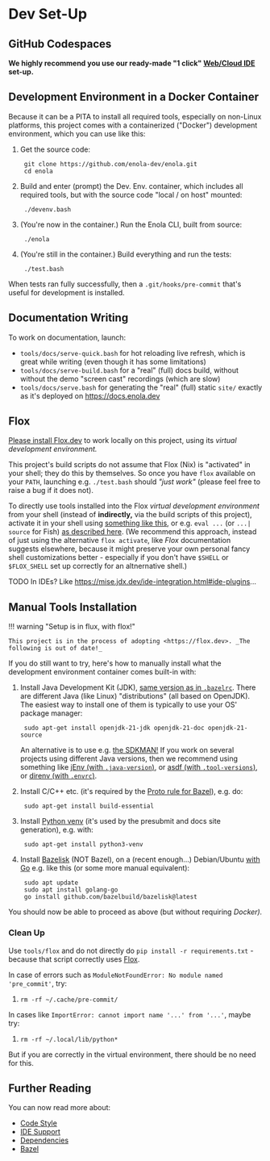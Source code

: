 <!--
    SPDX-License-Identifier: Apache-2.0

    Copyright 2023-2025 The Enola <https://enola.dev> Authors

    Licensed under the Apache License, Version 2.0 (the "License");
    you may not use this file except in compliance with the License.
    You may obtain a copy of the License at

        https://www.apache.org/licenses/LICENSE-2.0

    Unless required by applicable law or agreed to in writing, software
    distributed under the License is distributed on an "AS IS" BASIS,
    WITHOUT WARRANTIES OR CONDITIONS OF ANY KIND, either express or implied.
    See the License for the specific language governing permissions and
    limitations under the License.
-->

# Dev Set-Up

## GitHub Codespaces

**We highly recommend you use our ready-made "1 click" [Web/Cloud IDE](ide.md) set-up.**

## Development Environment in a Docker Container

Because it can be a PITA to install all required tools, especially on non-Linux platforms,
this project comes with a containerized ("Docker") development environment, which you can use like this:

1. Get the source code:

        git clone https://github.com/enola-dev/enola.git
        cd enola

1. Build and enter (prompt) the Dev. Env. container, which includes all required tools, but with the source code "local / on host" mounted:

        ./devenv.bash

1. (You're now in the container.) Run the Enola CLI, built from source:

        ./enola

1. (You're still in the container.) Build everything and run the tests:

        ./test.bash

When tests ran fully successfully, then a `.git/hooks/pre-commit` that's useful for development is installed.

## Documentation Writing

To work on documentation, launch:

* `tools/docs/serve-quick.bash` for hot reloading live refresh, which is great while writing (even though it has some limitations)
* `tools/docs/serve-build.bash` for a  "real" (full) docs build, without without the demo "screen cast" recordings (which are slow)
* `tools/docs/serve.bash` for generating the "real" (full) static `site/` exactly as it's deployed on <https://docs.enola.dev>

## Flox

[Please install Flox.dev](https://flox.dev/docs/install-flox) to work locally on this project, using its _virtual development environment._

This project's build scripts do not assume that Flox (Nix) is "activated" in your shell; they do this by themselves.
So once you have `flox` available on your `PATH`, launching e.g. `./test.bash` should _"just work"_ (please feel free to raise a bug if it does not).

To directly use tools installed into the Flox _virtual development environment_ from your shell (instead of **indirectly,** via the build scripts of this project), activate it in your shell using [something like this](https://github.com/vorburger/vorburger-dotfiles-bin-etc/blob/main/dotfiles/fish/functions/flox.fish), or e.g. `eval ...` (or `...| source` for Fish) [as described here](https://flox.dev/docs/tutorials/default-environment/#initial-setup). (We recommend this approach, instead of just using the alternative `flox activate`, like _Flox_ documentation suggests elsewhere, because it might preserve your own personal fancy shell customizations better - especially if you don't have `$SHELL` or `$FLOX_SHELL` set up correctly for an altnernative shell.)

TODO In IDEs? Like https://mise.jdx.dev/ide-integration.html#ide-plugins...

## Manual Tools Installation

!!! warning "Setup is in flux, with flox!"

    This project is in the process of adopting <https://flox.dev>. _The following is out of date!_

If you do still want to try, here's how to manually install what the development environment container comes built-in with:

1. Install Java Development Kit (JDK), [same version as in `.bazelrc`](//.bazelrc).
   There are different Java (like Linux) "distributions" (all based on OpenJDK).
   The easiest way to install one of them is typically to use your OS' package manager:

        sudo apt-get install openjdk-21-jdk openjdk-21-doc openjdk-21-source

   An alternative is to use e.g. [the SDKMAN!](https://sdkman.io)
   If you work on several projects using different Java versions,
   then we recommend using something like
   [jEnv (with `.java-version`)](https://www.jenv.be), or
   [asdf (with `.tool-versions`)](https://asdf-vm.com), or
   [direnv (with `.envrc`)](https://direnv.net).

1. Install C/C++ etc. (it's required by the
   [Proto rule for Bazel](https://github.com/bazelbuild/rules_proto)), e.g. do:

        sudo apt-get install build-essential

1. Install [Python venv](https://docs.python.org/3/library/venv.html)
   (it's used by the presubmit and docs site generation), e.g. with:

        sudo apt-get install python3-venv

1. Install [Bazelisk](https://github.com/bazelbuild/bazelisk) (NOT Bazel),
   on a (recent enough...) Debian/Ubuntu [with Go](https://go.dev/doc/install)
   e.g. like this (or some more manual equivalent):

        sudo apt update
        sudo apt install golang-go
        go install github.com/bazelbuild/bazelisk@latest

You should now be able to proceed as above (but without requiring _Docker)._

### Clean Up

Use `tools/flox` and do not directly do
`pip install -r requirements.txt` - because that script correctly uses [Flox](#flox).

In case of errors such as `ModuleNotFoundError: No module named 'pre_commit'`, try:

1. `rm -rf ~/.cache/pre-commit/`

In cases like `ImportError: cannot import name '...' from '...'`, maybe try:

1. `rm -rf ~/.local/lib/python*`

But if you are correctly in the virtual environment, there should be no need for this.

## Further Reading

You can now read more about:

* [Code Style](style.md)
* [IDE Support](ide.md)
* [Dependencies](dependencies.md)
* [Bazel](bazel.md)
